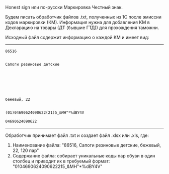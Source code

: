 Нonest sign или по-русски Маркировка Честный знак.

Будем писать обработчик файлов .txt, полученных из 1С после эмиссии кодов маркировки (КМ).
Информация нужна для добавления КМ в Декларацию на товары (ДТ (бывшие ГТД)) для прохождения таможни.

Исходный файл содержит информацию о каждой КМ и имеет вид:
___
	86516																											
																												
																												
	Сапоги резиновые детские																											
																												
																												
																												
																												
																												
																												
																												
	бежевый, 22																											
																												
															(01)04690624090622(21)5_&MH"*%dBY4V													
																												
	04690624090622		
___

Обработчик принимает файл .txt и создает файл .xlsx или .xls, где:
1. Наименование файла: "86516, Сапоги резиновые детские, бежевый, 22, 120 пар"
2. Содержание файла: собирает уникальные коды пар обуви в один столбец и приводит их в требуемый формат: 
"0104690624090622215_&MH"*%dBY4V"